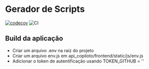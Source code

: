 # Gerador de Scripts

[![codecov](https://codecov.io/gh/guilhermebrida/Gerador_Scripts/branch/main/graph/badge.svg?token=WS8MCSCNAA)](https://codecov.io/gh/guilhermebrida/Gerador_Scripts)
![CI](https://github.com/guilhermebrida/Gerador_Scripts/actions/workflows/checks.yml/badge.svg)

## Build da aplicação

- Criar um arquivo .env na raiz do projeto
- Criar um arquivo env.js em api_copiloto/frontend/static/js/env.js
- Adicionar o token de autentificação usando TOKEN_GITHUB = ''